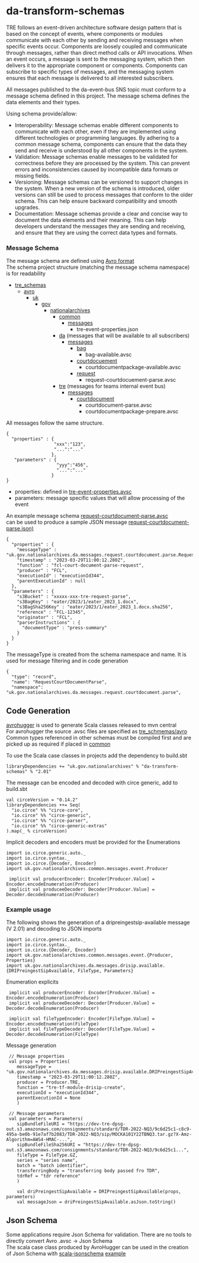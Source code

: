 # da-transform-schemas
TRE follows an event-driven architecture software design pattern that is based on the concept of events,
where components or modules communicate with each other by sending and receiving messages when specific
events occur. Components are loosely coupled and communicate through messages, rather than direct method
calls or API invocations. When an event occurs, a message is sent to the messaging system, which then
delivers it to the appropriate component or components. Components can subscribe to specific types of
messages, and the messaging system ensures that each message is delivered to all interested subscribers.

All messages published to the da-event-bus SNS topic must conform to a message schema defined in this project.
The message schema defines the data elements and their types.

Using schema provide/allow:
- Interoperability: Message schemas enable different components to communicate with each other, even if they are implemented using different technologies or programming languages. By adhering to a common message schema, components can ensure that the data they send and receive is understood by all other components in the system.
- Validation: Message schemas enable messages to be validated for correctness before they are processed by the system. This can prevent errors and inconsistencies caused by incompatible data formats or missing fields.
- Versioning: Message schemas can be versioned to support changes in the system. When a new version of the schema is introduced, older versions can still be used to process messages that conform to the older schema. This can help ensure backward compatibility and smooth upgrades.
- Documentation: Message schemas provide a clear and concise way to document the data elements and their meaning. This can help developers understand the messages they are sending and receiving, and ensure that they are using the correct data types and formats.

### Message Schema
The message schema are defined using [Avro format](https://avro.apache.org/)  
The schema project structure (matching the message schema namespace) is for readability
* [tre_schemas](https://github.com/nationalarchives/da-transform-schemas/tree/DTE-812-v2-tdr-fcl/tre_schemas)
  * [avro](./tre_schemas/avro)
    * [uk](./tre_schemas/avro/uk)
      * [gov](./tre_schemas/avro/uk/gov)
        * [nationalarchives](./tre_schemas/avro/uk/gov/nationalarchives)
          * [common](./tre_schemas/avro/uk/gov/nationalarchives/common)
            * [messages](./tre_schemas/avro/uk/gov/nationalarchives/common/messages)
              * tre-event-properties.json
          * [da](./tre_schemas/avro/uk/gov/nationalarchives/da) (messages that will be available to all subscribers)
            * [messages](./tre_schemas/avro/uk/gov/nationalarchives/da/messages)
              * [bag](./tre_schemas/avro/uk/gov/nationalarchives/da/messages/bag)
                * bag-available.avsc
              * [courtdocuement](./tre_schemas/avro/uk/gov/nationalarchives/da/messages/courtdocument)
                * courtdocumentpackage-available.avsc
              * [request](./tre_schemas/avro/uk/gov/nationalarchives/da/messages/request)
                * request-courtdocuement-parse.avsc
          * [tre](./tre_schemas/avro/uk/gov/nationalarchives/tre) (messages for teams internal event bus)
            * [messages](./tre_schemas/avro/uk/gov/nationalarchives/tre/messages)
              * [courtdocument](./tre_schemas/avro/uk/gov/nationalarchives/tre/messages/courtdocument)
                * courtdocument-parse.avsc
                * courtdocumentpackage-prepare.avsc


All messages follow the same structure.
```
{
  "properties" : {
                  "xxx":"123",
                  "...":"..."
                 },
   "parameters" : {
                   "yyy":"456",
                   "...":"..."
                 }
}
```
- properties: defined in [tre-event-properties.avsc](./tre_schemas/avro/uk/gov/nationalarchives/common/messages/tre-event-properties.avsc)
- parameters: message specific values that will allow processing of the event

An example message schema [request-courtdocument-parse.avsc](https://github.com/nationalarchives/da-transform-schemas/blob/DTE-812-v2-tdr-fcl/tre_schemas/avro/uk/gov/nationalarchives/da/messages/request/request-courtdocument-parse.avsc)  
can be used to produce a sample JSON message [request-courtdocument-parse.json)](https://github.com/nationalarchives/da-transform-schemas/blob/DTE-812-v2-tdr-fcl/json-examples-new-schema/request-courtdocument-parse.json)

```
{
  "properties" : {
    "messageType" : "uk.gov.nationalarchives.da.messages.request.courtdocument.parse.RequestCourtDocumentParse",
    "timestamp" : "2023-03-29T11:00:12.280Z",
    "function" : "fcl-court-document-parse-request",
    "producer" : "FCL",
    "executionId" : "executionId344",
    "parentExecutionId" : null
  },
  "parameters" : {
    "s3Bucket" : "xxxxx-xxx-tre-request-parse",
    "s3BagKey" : "eater/2023/1/eater_2023_1.docx",
    "s3BagSha256Key" : "eater/2023/1/eater_2023_1.docx.sha256",
    "reference" : "FCL-12345",
    "originator" : "FCL",
    "parserInstructions" : {
      "documentType" : "press-summary"
    }
  }
}
```
The messageType is created from the schema namespace and name. It is used for message filtering and in code generation
```
{
  "type": "record",
  "name": "RequestCourtDocumentParse",
  "namespace": "uk.gov.nationalarchives.da.messages.request.courtdocument.parse",
```

## Code Generation

[avrohugger](https://github.com/julianpeeters/avrohugger) is used to generate Scala classes released to mvn central  
For avrohugger the source .avsc files are specified as [tre_schmemas/avro](./tre_schemas/avro)  
Common types referenced in other schemas must be compiled first and are picked up as required if placed in [common](./tre_schemas/avro/uk/gov/nationalarchives/common)

To use the Scala case classes in projects add the dependency to build.sbt

```
libraryDependencies += "uk.gov.nationalarchives" % "da-transform-schemas" % "2.01"
```

The message can be encoded and decoded with circe generic, add to build.sbt
```
val circeVersion = "0.14.2"
libraryDependencies ++= Seq(
  "io.circe" %% "circe-core",
  "io.circe" %% "circe-generic",
  "io.circe" %% "circe-parser",
  "io.circe" %% "circe-generic-extras"
).map(_ % circeVersion)
```

Implicit decoders and encoders must be provided for the Enumerations
```
import io.circe.generic.auto._
import io.circe.syntax._
import io.circe.{Decoder, Encoder}
import uk.gov.nationalarchives.common.messages.event.Producer

 implicit val producerEncoder: Encoder[Producer.Value] = Encoder.encodeEnumeration(Producer)
 implicit val produceeDecoder: Decoder[Producer.Value] = Decoder.decodeEnumeration(Producer)
```
### Example usage
The following shows the generation of a dripreingestsip-available message (V 2.01) and decoding to JSON
imports
```
import io.circe.generic.auto._
import io.circe.syntax._
import io.circe.{Decoder, Encoder}
import uk.gov.nationalarchives.common.messages.event.{Producer, Properties}
import uk.gov.nationalarchives.da.messages.drisip.available.{DRIPreingestSipAvailable, FileType, Parameters}
```
Enumeration explicits
```
 implicit val producerEncoder: Encoder[Producer.Value] = Encoder.encodeEnumeration(Producer)
 implicit val produceeDecoder: Decoder[Producer.Value] = Decoder.decodeEnumeration(Producer)

 implicit val fileTypeEncoder: Encoder[FileType.Value] = Encoder.encodeEnumeration(FileType)
 implicit val fileTypeDecoder: Decoder[FileType.Value] = Decoder.decodeEnumeration(FileType)
 ```
Message generation
```
 // Message properties
 val props = Properties(
    messageType = "uk.gov.nationalarchives.da.messages.drisip.available.DRIPreingestSipAvailable",
    timestamp = "2023-03-29T11:00:12.280Z",
    producer = Producer.TRE,
    function = "tre-tf-module-drisip-create",
    executionId = "executionId344",
    parentExecutionId = None
    )

 // Message parameters
 val parameters = Parameters(
    sipBundleFileURI = "https://dev-tre-dpsg-out.s3.amazonaws.com/consignments/standard/TDR-2022-NQ3/9c6d25c1-c8c9-495a-be0b-91e7af7b2083/TDR-2022-NQ3/sip/MOCKA101Y22TBNQ3.tar.gz?X-Amz-Algorithm=AWS4-HMAC-...",
    sipBundleFileSha256URI = "https://dev-tre-dpsg-out.s3.amazonaws.com/consignments/standard/TDR-2022-NQ3/9c6d25c1...",
    fileType = FileType.GZ,
    series = "series name",
    batch = "batch identifier",
    transferringBody = "transferring body passed fro TDR",
    tdrRef = "tdr reference"
    )

    val driPreingestSipAvailable = DRIPreingestSipAvailable(props, parameters)
    val messageJson = driPreingestSipAvailable.asJson.toString()
```
## Json Schema
Some applications require Json Schema for validation. There are no tools to directly convert Avro .avsc -> Json Schema  
The scala case class produced by AvroHugger can be used in the creation of Json Schema with [scala-jsonschema](https://github.com/andyglow/scala-jsonschema) [example](./src/test/scala/CaseClassToJsonSchema.scala)
